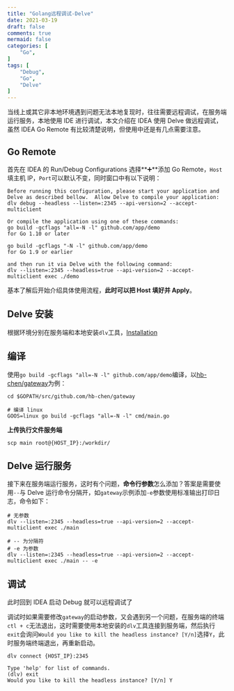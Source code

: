 ```yaml
---
title: "Golang远程调试-Delve"
date: 2021-03-19
draft: false
comments: true
mermaid: false
categories: [
	"Go",
]
tags: [
	"Debug",
    "Go",
    "Delve"
]
---
```


当线上或其它非本地环境遇到问题无法本地复现时，往往需要远程调试，在服务端运行服务，本地使用 IDE 进行调试，本文介绍在 IDEA 使用 Delve 做远程调试，虽然 IDEA Go Remote 有比较清楚说明，但使用中还是有几点需要注意。

<!--more-->

## Go Remote

首先在 IDEA 的 Run/Debug Configurations 选择**➕**添加 Go Remote，`Host`填主机 IP，`Port`可以默认不变，同时窗口中有以下说明：

```text
Before running this configuration, please start your application and Delve as described bellow.  Allow Delve to compile your application: 
dlv debug --headless --listen=:2345 --api-version=2 --accept-multiclient
 
Or compile the application using one of these commands: 
go build -gcflags "all=-N -l" github.com/app/demo
for Go 1.10 or later
 
go build -gcflags "-N -l" github.com/app/demo
for Go 1.9 or earlier
 
and then run it via Delve with the following command:
dlv --listen=:2345 --headless=true --api-version=2 --accept-multiclient exec ./demo
```

基本了解后开始介绍具体使用流程，**此时可以把 Host 填好并 Apply**。

## Delve 安装

根据环境分别在服务端和本地安装`dlv`工具，[Installation](https://github.com/go-delve/delve/tree/master/Documentation/installation)

## 编译

使用`go build -gcflags "all=-N -l" github.com/app/demo`编译，以[hb-chen/gateway](https://github.com/hb-chen/gateway)为例：
```shell script
cd $GOPATH/src/github.com/hb-chen/gateway

# 编译 linux
GOOS=linux go build -gcflags "all=-N -l" cmd/main.go
```

**上传执行文件服务端**

```shell script
scp main root@{HOST_IP}:/workdir/
```

## Delve 运行服务

接下来在服务端运行服务，这时有个问题，**命令行参数**怎么添加？答案是需要使用`--`与 Delve 运行命令分隔开，如`gateway`示例添加`-e`参数使用标准输出打印日志，命令如下：

```shell script
# 无参数
dlv --listen=:2345 --headless=true --api-version=2 --accept-multiclient exec ./main

# -- 为分隔符
# -e 为参数
dlv --listen=:2345 --headless=true --api-version=2 --accept-multiclient exec ./main -- -e
```

## 调试

此时回到 IDEA 启动 Debug 就可以远程调试了

调试时如果需要修改`gateway`的启动参数，又会遇到另一个问题，在服务端的终端`ctl + c`无法退出，这时需要使用本地安装的`dlv`工具连接到服务端，然后执行`exit`会询问`Would you like to kill the headless instance? [Y/n]`选择`Y`，此时服务端终端退出，再重新启动。

```shell script
dlv connect {HOST_IP}:2345

Type 'help' for list of commands.
(dlv) exit
Would you like to kill the headless instance? [Y/n] Y
```
